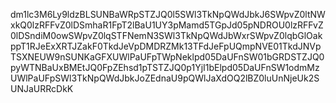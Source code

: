 dm1lc3M6Ly9ldzBLSUNBaWRpSTZJQ0l5SWl3TkNpQWdJbkJ6SWpvZ0ltNWxkQ0lzRFFvZ0lDSmhaR1FpT2lBaU1UY3pMamd5TGpJd05pNDROU0lzRFFvZ0lDSndiM0owSWpvZ0lqSTFNemN3SWl3TkNpQWdJbWxrSWpvZ0lqbGlOakppT1RJeExXRTJZakF0TkdJeVpDMDRZMk13TFdJeFpUQmpNVE01TkdJNVpTSXNEUW9nSUNKaGFXUWlPaUFpTWpNeklpd05DaUFnSW01bGRDSTZJQ0pyWTNBaUxBMEtJQ0FpZEhsd1pTSTZJQ0p1YjI1bElpd05DaUFnSW1odmMzUWlPaUFpSWl3TkNpQWdJbkJoZEdnaU9pQWlJaXdOQ2lBZ0luUnNjeUk2SUNJaURRcDkK
